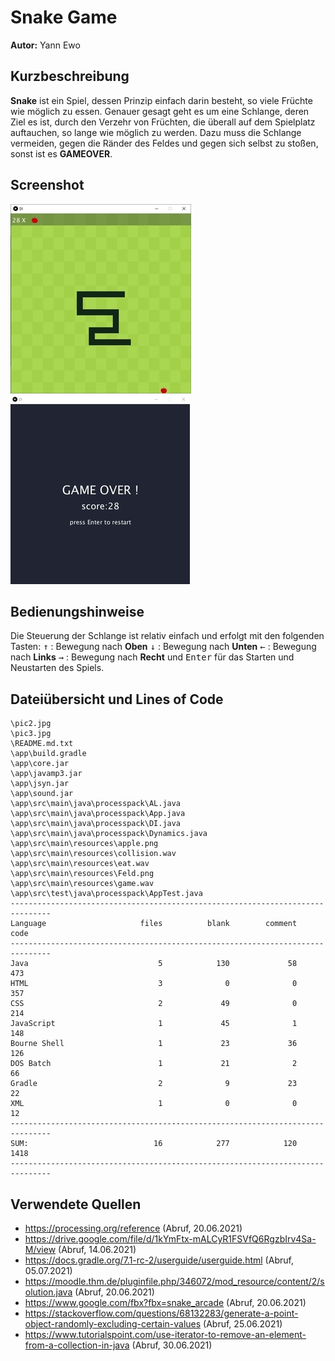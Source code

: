 # Snake Game
**Autor:** Yann Ewo
## Kurzbeschreibung
**Snake** ist ein Spiel, dessen Prinzip einfach darin besteht, so viele Früchte wie möglich zu essen. Genauer gesagt geht es um eine Schlange, deren Ziel es ist, durch den Verzehr von Früchten, die überall auf dem Spielplatz auftauchen, so lange wie möglich zu werden. Dazu muss die Schlange vermeiden, gegen die Ränder des Feldes und gegen sich selbst zu stoßen, sonst ist es **GAMEOVER**.
## Screenshot

![game picture](pic2.png) ![Gameover screen](pic3.png)

## Bedienungshinweise
Die Steuerung der Schlange ist relativ einfach und erfolgt mit den folgenden Tasten:
<kbd>&uarr;</kbd> : Bewegung nach **Oben**
<kbd>&darr;</kbd>  : Bewegung nach **Unten**
<kbd>&larr;</kbd> : Bewegung nach **Links**
<kbd>&rarr;</kbd> : Bewegung nach **Recht**
und <kbd>Enter</kbd> für das Starten und Neustarten des Spiels.

## Dateiübersicht und Lines of Code
~~~
\pic2.jpg
\pic3.jpg
\README.md.txt
\app\build.gradle
\app\core.jar
\app\javamp3.jar
\app\jsyn.jar
\app\sound.jar
\app\src\main\java\processpack\AL.java
\app\src\main\java\processpack\App.java
\app\src\main\java\processpack\DI.java
\app\src\main\java\processpack\Dynamics.java
\app\src\main\resources\apple.png
\app\src\main\resources\collision.wav
\app\src\main\resources\eat.wav
\app\src\main\resources\Feld.png
\app\src\main\resources\game.wav
\app\src\test\java\processpack\AppTest.java
-------------------------------------------------------------------------------
Language                     files          blank        comment           code
-------------------------------------------------------------------------------
Java                             5            130             58            473
HTML                             3              0              0            357
CSS                              2             49              0            214
JavaScript                       1             45              1            148
Bourne Shell                     1             23             36            126
DOS Batch                        1             21              2             66
Gradle                           2              9             23             22
XML                              1              0              0             12
-------------------------------------------------------------------------------
SUM:                            16            277            120           1418
-------------------------------------------------------------------------------
~~~
## Verwendete Quellen
* https://processing.org/reference  (Abruf, 20.06.2021)
* https://drive.google.com/file/d/1kYmFtx-mALCyR1FSVfQ6RgzbIrv4Sa-M/view  (Abruf, 14.06.2021)
* https://docs.gradle.org/7.1-rc-2/userguide/userguide.html (Abruf, 05.07.2021)
* https://moodle.thm.de/pluginfile.php/346072/mod_resource/content/2/solution.java (Abruf, 20.06.2021)
* https://www.google.com/fbx?fbx=snake_arcade (Abruf, 20.06.2021)
* https://stackoverflow.com/questions/68132283/generate-a-point-object-randomly-excluding-certain-values (Abruf, 25.06.2021)
* https://www.tutorialspoint.com/use-iterator-to-remove-an-element-from-a-collection-in-java (Abruf, 30.06.2021)
